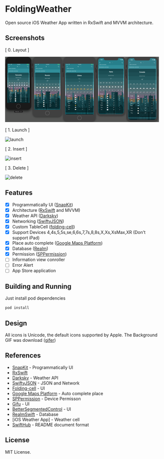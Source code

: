 # FoldingWeather

Open source iOS Weather App written in RxSwift and MVVM architecture.

## Screenshots
[ 0. Layout ]

<img alt="01_simulator_iphone" src="/References/Simulators.png?raw=true" width="870">

[ 1. Launch ]

<img alt="launch" src="/References/1.launch.gif?raw=true" width="290">&nbsp;

[ 2. Insert ]

<img alt="insert" src="/References/2.insert.gif?raw=true" width="290">&nbsp;

[ 3. Delete ]

<img alt="delete" src="/References/3.delete.gif?raw=true" width="290">&nbsp;

## Features
- [x] Programmatically UI ([SnapKit](https://github.com/SnapKit/SnapKit))
- [x] Architecture ([RxSwift](https://github.com/ReactiveX/RxSwift) and MVVM)
- [x] Weather API ([Darksky](https://darksky.net))
- [x] Networking ([SwiftyJSON](https://github.com/SwiftyJSON/SwiftyJSON))
- [x] Custom TableCell ([folding-cell](https://github.com/Ramotion/folding-cell))
- [x] Support Devices 4,4s,5,5s,se,6,6s,7,7s,8,8s,X,Xs,XsMax,XR (Don't support iPad)
- [x] Place auto complete ([Google Maps Platform](https://developers.google.com/places/ios-sdk/start))
- [x] Database ([Realm](https://realm.io/kr/docs/swift/latest/))
- [x] Permission ([SPPermission](https://github.com/IvanVorobei/SPPermission))
- [ ] Information view conroller  
- [ ] Error Alert
- [ ] App Store application

## Building and Running
Just install pod dependencies
```sh
pod install
```

## Design
All icons is Unicode, the default icons supported by Apple.
The Background GIF was download ([gifer](https://gifer.com/en))

## References
* [SnapKit](https://github.com/SnapKit/SnapKit) - Programmatically UI
* [RxSwift](https://github.com/ReactiveX/RxSwift)
* [Darksky](https://darksky.net) - Weather API
* [SwiftyJSON](https://github.com/SwiftyJSON/SwiftyJSON) - JSON and Network
* [Folding-cell](https://github.com/Ramotion/folding-cell) - UI
* [Google Maps Platform](https://developers.google.com/places/ios-sdk/start) - Auto complete place
* [SPPermission](https://github.com/IvanVorobei/SPPermission) - Device Permisson
* [Gifu](https://github.com/kaishin/Gifu) - UI
* [BetterSegmentedControl](https://github.com/gmarm/BetterSegmentedControl) - UI
* [RealmSwift](https://realm.io/kr/docs/swift/latest/) - Database
* [iOS Weather App] - Weather cell
* [SwiftHub](https://github.com/khoren93/SwiftHub) - README document format 
## License
MIT License.
